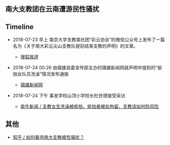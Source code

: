 ## 南大支教团在云南遭游民性骚扰



## Timeline

* 2018-07-23 早上 
  南京大学支教类社团“彩云协会”的微信公众号上发布了一篇名为《关于南大彩云尖山支教队提前结束支教的声明》的文章。

  * [搜狐报道](https://www.sohu.com/picture/242938260)

* 2018-07-24 00:26
  由镇雄县委宣传部主办的镇雄新闻网就声明中提到的“偷拍女队员洗澡”情况发布通报

  * [镇雄新闻网](http://www.ynzxnews.cn/article/show-164588.html)

* 2018-07-24 下午
  事发学校山顶小学校长杜世德接受采访

  * [紫牛新闻 / 支教女生洗澡被偷拍，偷拍者被处拘留，支教该如何防风险](http://www.yangtse.com/app/livelihood/2018-07-24/592620.html)
  
  
## 其他

* [知乎 / 如何看待南大支教被性骚扰？](https://www.zhihu.com/question/286542814)


